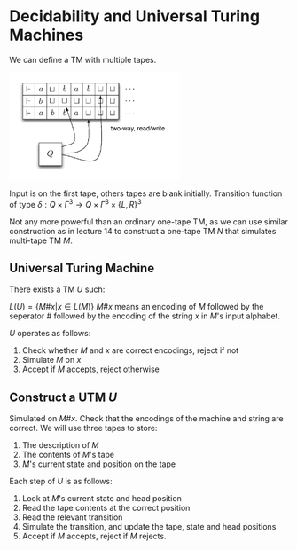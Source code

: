 # Decidability and Universal Turing Machines

We can define a TM with multiple tapes.

![](utm1.png)

Input is on the first tape, others tapes are blank initially.
Transition function of type $\delta : Q\times \Gamma^3 \rightarrow Q\times \Gamma^3 \times \{L,R\}^3$

Not any more powerful than an ordinary one-tape TM, as we can use similar construction as in lecture 14 to construct a one-tape TM $N$ that simulates multi-tape TM $M$.

## Universal Turing Machine

There exists a TM $U$ such:

$L(U)=\{M\#x  | x \in L(M)\}$
$M\#x$ means an encoding of $M$ followed by the seperator $\#$ followed by the encoding of the string $x$ in $M$'s input alphabet.

$U$ operates as follows:

1. Check whether $M$ and $x$ are correct encodings, reject if not
2. Simulate $M$ on $x$ 
3. Accept if $M$ accepts, reject otherwise

## Construct a UTM $U$ 

Simulated on $M\#x$. Check that the encodings of the machine and string are correct.
We will use three tapes to store:

1. The description of $M$
2. The contents of $M$'s tape
3. $M$'s current state and position on the tape

Each step of $U$ is as follows:

1. Look at $M$'s current state and head position
2. Read the tape contents at the correct position
3. Read the relevant transition
4. Simulate the transition, and update the tape, state and head positions
5. Accept if $M$ accepts, reject if $M$ rejects.